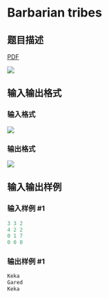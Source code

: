 # Barbarian tribes

## 题目描述

[problemUrl]: https://uva.onlinejudge.org/index.php?option=com_onlinejudge&Itemid=8&category=19&page=show_problem&problem=1712

[PDF](https://uva.onlinejudge.org/external/107/p10771.pdf)

![](https://cdn.luogu.com.cn/upload/vjudge_pic/UVA10771/3ff951959a586f90cc42adb9d56580f62676ec7d.png)

## 输入输出格式

### 输入格式

![](https://cdn.luogu.com.cn/upload/vjudge_pic/UVA10771/8e17e378572e1e7d9aa2d667cfd2232b29c2af66.png)

### 输出格式

![](https://cdn.luogu.com.cn/upload/vjudge_pic/UVA10771/7423a8fbc3d362b34ea37a9a883857c8dae0a461.png)

## 输入输出样例

### 输入样例 #1

```cpp
3 3 2
4 2 2
0 1 7
0 0 0
```


### 输出样例 #1

```cpp
Keka
Gared
Keka
```


